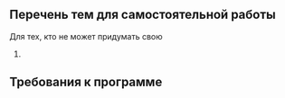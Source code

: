 ## Перечень тем для самостоятельной работы
Для тех, кто не может придумать свою

1.

## Требования к программе


